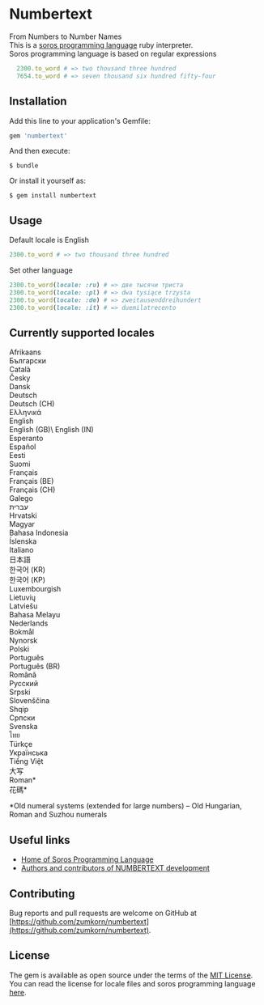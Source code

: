 # Numbertext

From Numbers to Number Names\
This is a [soros programming language](https://numbertext.github.io/) ruby interpreter.\
Soros programming language is based on regular expressions

```ruby
  2300.to_word # => two thousand three hundred
  7654.to_word # => seven thousand six hundred fifty-four
```

## Installation

Add this line to your application's Gemfile:

```ruby
gem 'numbertext'
```

And then execute:

    $ bundle

Or install it yourself as:

    $ gem install numbertext

## Usage

Default locale is English

```ruby
2300.to_word # => two thousand three hundred
```

Set other language

```ruby
2300.to_word(locale: :ru) # => две тысячи триста
2300.to_word(locale: :pl) # => dwa tysiące trzysta
2300.to_word(locale: :de) # => zweitausenddreihundert
2300.to_word(locale: :it) # => duemilatrecento

```

## Currently supported locales
Afrikaans\
Български\
Català\
Česky\
Dansk\
Deutsch\
Deutsch (CH)\
Ελληνικά\
English\
English (GB)\ 
English (IN)\
Esperanto\
Español\
Eesti\
Suomi\
Français\
Français (BE)\
Français (CH)\
Galego\
עברית\
Hrvatski\
Magyar\
Bahasa Indonesia\
Íslenska\
Italiano\
日本語\
한국어 (KR)\
한국어 (KP)\
Luxembourgish\
Lietuvių\
Latviešu\
Bahasa Melayu\
Nederlands\
Bokmål\
Nynorsk\
Polski\
Português\
Português (BR)\
Română\
Русский\
Srpski\
Slovenščina\
Shqip\
Српски\
Svenska\
ไทย\
Türkçe\
Українська\
Tiếng Việt\
大写\
Roman*\
花碼*

*Old numeral systems (extended for large numbers) – Old Hungarian, Roman and Suzhou numerals

## Useful links

* [Home of Soros Programming Language](https://numbertext.github.io/)
* [Authors and contributors of NUMBERTEXT development
](https://github.com/Numbertext/libnumbertext/blob/master/AUTHORS)

## Contributing

Bug reports and pull requests are welcome on GitHub at [https://github.com/zumkorn/numbertext](https://github.com/zumkorn/numbertext).

## License

The gem is available as open source under the terms of the [MIT License](http://opensource.org/licenses/MIT).\
You can read the license for locale files and soros programming language [here](https://numbertext.github.io/).